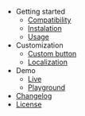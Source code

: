 - Getting started
  - [Compatibility](compatibility.md)
  - [Instalation](instalation.md)
  - [Usage](usage.md)
- Customization
  - [Custom button](custom-buttons.md)
  - [Localization](localization.md)
- Demo
  - [Live](live.md)
  - [Playground](playground.md)
- [Changelog](CHANGELOG.md)
- [License](LICENSE.md)
